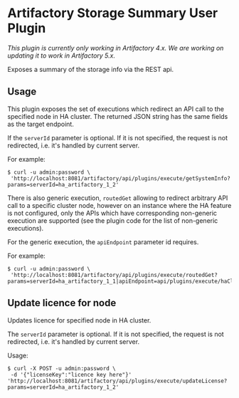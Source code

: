 Artifactory Storage Summary User Plugin
=======================================

*This plugin is currently only working in Artifactory 4.x. We are working on updating it to work in Artifactory 5.x.*

Exposes a summary of the storage info via the REST api.

Usage
-----

This plugin exposes the set of executions which redirect an API call to the
specified node in HA cluster. The returned JSON string has the same fields
as the target endpoint.

If the `serverId` parameter is optional. If it is not specified,
the request is not redirected, i.e. it's handled by current server.

For example:

```
$ curl -u admin:password \
 'http://localhost:8081/artifactory/api/plugins/execute/getSystemInfo?params=serverId=ha_artifactory_1_2'
```

There is also generic execution, `routedGet` allowing to redirect arbitrary API call
to a specific cluster node, however on an instance where the HA feature
is not configured, only the APIs which have corresponding non-generic execution
are supported (see the plugin code for the list of non-generic executions).

For the generic execution, the `apiEndpoint` parameter id requires.

For example:

```
$ curl -u admin:password \
 'http://localhost:8081/artifactory/api/plugins/execute/routedGet?params=serverId=ha_artifactory_1_1|apiEndpoint=api/plugins/execute/haClusterDump'
```


Update licence for node
-----
Updates licence for specified node in HA cluster.

The `serverId` parameter is optional. If it is not specified,
the request is not redirected, i.e. it's handled by current server.

Usage:

```
$ curl -X POST -u admin:password \
 -d '{"licenseKey":"licence key here"}' 'http://localhost:8081/artifactory/api/plugins/execute/updateLicense?params=serverId=ha_artifactory_1_2'
```
